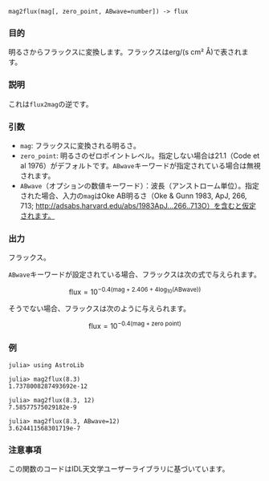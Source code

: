 ```
mag2flux(mag[, zero_point, ABwave=number]) -> flux
```

### 目的

明るさからフラックスに変換します。フラックスはerg/(s cm² Å)で表されます。

### 説明

これは`flux2mag`の逆です。

### 引数

  * `mag`: フラックスに変換される明るさ。
  * `zero_point`: 明るさのゼロポイントレベル。指定しない場合は21.1（Code et al 1976）がデフォルトです。`ABwave`キーワードが指定されている場合は無視されます。
  * `ABwave`（オプションの数値キーワード）：波長（アンストローム単位）。指定された場合、入力の`mag`はOke AB明るさ（Oke & Gunn 1983, ApJ, 266, 713; http://adsabs.harvard.edu/abs/1983ApJ...266..713O）を含むと仮定されます。

### 出力

フラックス。

`ABwave`キーワードが設定されている場合、フラックスは次の式で与えられます。

$$
\text{flux} = 10^{-0.4(\text{mag} +2.406 + 4\log_{10}(\text{ABwave}))}
$$

そうでない場合、フラックスは次のように与えられます。

$$
\text{flux} =  10^{-0.4(\text{mag} + \text{zero point})}
$$

### 例

```jldoctest
julia> using AstroLib

julia> mag2flux(8.3)
1.7378008287493692e-12

julia> mag2flux(8.3, 12)
7.58577575029182e-9

julia> mag2flux(8.3, ABwave=12)
3.624411568301719e-7
```

### 注意事項

この関数のコードはIDL天文学ユーザーライブラリに基づいています。
